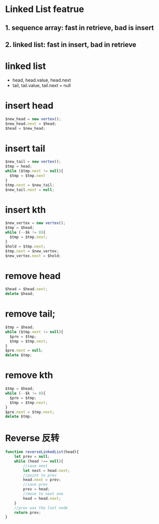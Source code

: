 
# Linked List featrue
## 1. sequence array: fast in retrieve, bad is insert
## 2. linked list: fast in insert, bad in retrieve

# linked list 
- head, head.value, head.next
- tail, tail.value, tail.next = null

# insert head
```javascript
$new_head = new vertex();
$new_head.next = $head;
$head = $new_head;
```

# insert tail
```javascript
$new_tail = new vertex();
$tmp = head;
while ($tmp.next != null){
  $tmp = $tmp.next
}
$tmp.next = $new_tail;
$new_tail.next = null;
```

# insert kth
```javascript
$new_vertex = new vertex();
$tmp = $head;
while (--$k != 0){
  $tmp = $tmp.next;
}
$hold = $tmp.next;
$tmp.next = $new_vertex;
$new_vertex.next = $hold;
```

# remove head
```javascript
$head = $head.next;
delete $head;
```

# remove tail;
```javascript
$tmp = $head;
while ($tmp.next != null){
  $pre = $tmp;
  $tmp = $tmp.next;
}
$pre.next = null;
delete $tmp;
```

# remove kth
```javascript
$tmp = $head;
while (--$k != 0){
  $pre = $tmp;
  $tmp = $tmp.next;
}
$pre.next = $tmp.next;
delete $tmp;
```

# Reverse 反转
```javascript
function reverseLinkedList(head){
    let prev = null;
    while (head !== null){
        //save next
        let next = head.next;
        //point to prev
        head.next = prev;
        //save prev
        prev = head;
        //move to next one
        head = head.next;
    }
    //prev was the last node
    return prev; 
}
```













